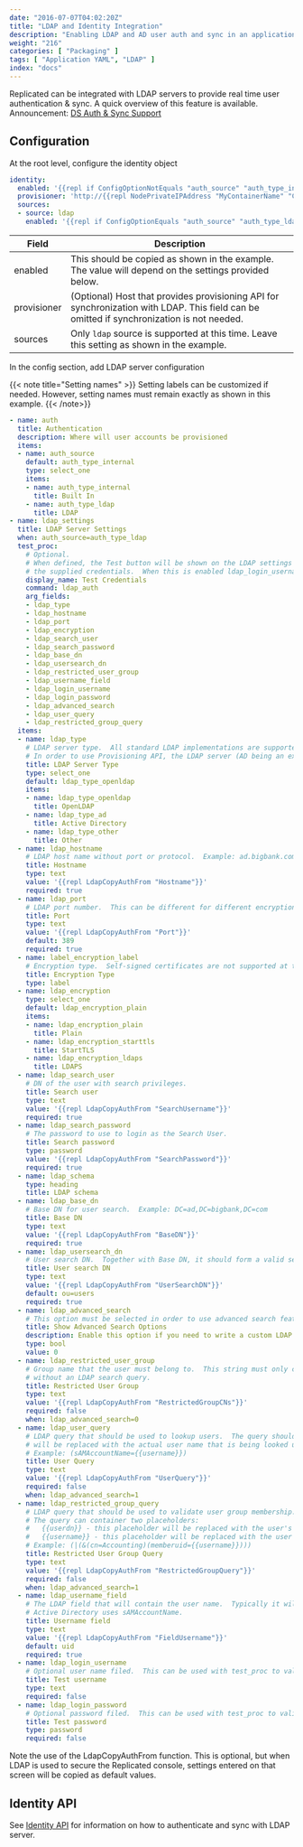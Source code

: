 ```yaml
---
date: "2016-07-07T04:02:20Z"
title: "LDAP and Identity Integration"
description: "Enabling LDAP and AD user auth and sync in an application through Replicated."
weight: "216"
categories: [ "Packaging" ]
tags: [ "Application YAML", "LDAP" ]
index: "docs"
---
```


Replicated can be integrated with LDAP servers to provide real time user authentication & sync. A quick overview of this feature is available. Announcement: [DS Auth & Sync Support](https://blog.replicated.com/2015/12/03/ldap-active-directory-sync-support/)

## Configuration
At the root level, configure the identity object

```yaml
identity:
  enabled: '{{repl if ConfigOptionNotEquals "auth_source" "auth_type_internal"}}true{{repl else}}false{{repl end}}'
  provisioner: 'http://{{repl NodePrivateIPAddress "MyContainerName" "Container Image Name"}}:6006'
  sources:
  - source: ldap
    enabled: '{{repl if ConfigOptionEquals "auth_source" "auth_type_ldap"}}true{{repl else}}false{{repl end}}'
```

| Field |	Description |
|-------|-------------|
| enabled | This should be copied as shown in the example. The value will depend on the settings provided below. |
| provisioner | (Optional) Host that provides provisioning API for synchronization with LDAP. This field can be omitted if synchronization is not needed. |
| sources | Only `ldap` source is supported at this time. Leave this setting as shown in the example. |

In the config section, add LDAP server configuration

{{< note title="Setting names" >}}
Setting labels can be customized if needed. However, setting names must remain exactly as shown in this example.
{{< /note>}}

```yaml
- name: auth
  title: Authentication
  description: Where will user accounts be provisioned
  items:
  - name: auth_source
    default: auth_type_internal
    type: select_one
    items:
    - name: auth_type_internal
      title: Built In
    - name: auth_type_ldap
      title: LDAP
- name: ldap_settings
  title: LDAP Server Settings
  when: auth_source=auth_type_ldap
  test_proc:
    # Optional.
    # When defined, the Test button will be shown on the LDAP settings section which will allow validating
    # the supplied credentials.  When this is enabled ldap_login_username and ldap_login_password must be defined.
    display_name: Test Credentials
    command: ldap_auth
    arg_fields:
    - ldap_type
    - ldap_hostname
    - ldap_port
    - ldap_encryption
    - ldap_search_user
    - ldap_search_password
    - ldap_base_dn
    - ldap_usersearch_dn
    - ldap_restricted_user_group
    - ldap_username_field
    - ldap_login_username
    - ldap_login_password
    - ldap_advanced_search
    - ldap_user_query
    - ldap_restricted_group_query
  items:
  - name: ldap_type
    # LDAP server type.  All standard LDAP implementations are supported.
    # In order to use Provisioning API, the LDAP server (AD being an exception) must support the Content Sync feature.
    title: LDAP Server Type
    type: select_one
    default: ldap_type_openldap
    items:
    - name: ldap_type_openldap
      title: OpenLDAP
    - name: ldap_type_ad
      title: Active Directory
    - name: ldap_type_other
      title: Other
  - name: ldap_hostname
    # LDAP host name without port or protocol.  Example: ad.bigbank.com
    title: Hostname
    type: text
    value: '{{repl LdapCopyAuthFrom "Hostname"}}'
    required: true
  - name: ldap_port
    # LDAP port number.  This can be different for different encryption types.
    title: Port
    type: text
    value: '{{repl LdapCopyAuthFrom "Port"}}'
    default: 389
    required: true
  - name: label_encryption_label
    # Encryption type.  Self-signed certificates are not supported at this time when LDAPS or StartTLS is selected.
    title: Encryption Type
    type: label
  - name: ldap_encryption
    type: select_one
    default: ldap_encryption_plain
    items:
    - name: ldap_encryption_plain
      title: Plain
    - name: ldap_encryption_starttls
      title: StartTLS
    - name: ldap_encryption_ldaps
      title: LDAPS
  - name: ldap_search_user
    # DN of the user with search privileges.
    title: Search user
    type: text
    value: '{{repl LdapCopyAuthFrom "SearchUsername"}}'
    required: true
  - name: ldap_search_password
    # The password to use to login as the Search User.
    title: Search password
    type: password
    value: '{{repl LdapCopyAuthFrom "SearchPassword"}}'
    required: true
  - name: ldap_schema
    type: heading
    title: LDAP schema
  - name: ldap_base_dn
    # Base DN for user search.  Example: DC=ad,DC=bigbank,DC=com
    title: Base DN
    type: text
    value: '{{repl LdapCopyAuthFrom "BaseDN"}}'
    required: true
  - name: ldap_usersearch_dn
    # User search DN.  Together with Base DN, it should form a valid search DN: <User Search DN>,<Base DN>
    title: User search DN
    type: text
    value: '{{repl LdapCopyAuthFrom "UserSearchDN"}}'
    default: ou=users
    required: true
  - name: ldap_advanced_search
    # This option must be selected in order to use advanced search features.   Otherwise, it can be omitted.
    title: Show Advanced Search Options
    description: Enable this option if you need to write a custom LDAP search query.
    type: bool
    value: 0
  - name: ldap_restricted_user_group
    # Group name that the user must belong to.  This string must only contain the group name
    # without an LDAP search query.
    title: Restricted User Group
    type: text
    value: '{{repl LdapCopyAuthFrom "RestrictedGroupCNs"}}'
    required: false
    when: ldap_advanced_search=0
  - name: ldap_user_query
    # LDAP query that should be used to lookup users.  The query should contain a {{username}} placeholder that
    # will be replaced with the actual user name that is being looked up.
    # Example: (sAMAccountName={{username}})
    title: User Query
    type: text
    value: '{{repl LdapCopyAuthFrom "UserQuery"}}'
    required: false
    when: ldap_advanced_search=1
  - name: ldap_restricted_group_query
    # LDAP query that should be used to validate user group membership.
    # The query can container two placeholders:
    #   {{userdn}} - this placeholder will be replaced with the user's DN value.
    #   {{username}} - this placeholder will be replaced with the user name
    # Example: (|(&(cn=Accounting)(memberuid={{username}})))
    title: Restricted User Group Query
    type: text
    value: '{{repl LdapCopyAuthFrom "RestrictedGroupQuery"}}'
    required: false
    when: ldap_advanced_search=1
  - name: ldap_username_field
    # The LDAP field that will contain the user name.  Typically it will be uid.
    # Active Directory uses sAMAccountName.
    title: Username field
    type: text
    value: '{{repl LdapCopyAuthFrom "FieldUsername"}}'
    default: uid
    required: true
  - name: ldap_login_username
    # Optional user name filed.  This can be used with test_proc to validate credentials before saving.
    title: Test username
    type: text
    required: false
  - name: ldap_login_password
    # Optional password filed.  This can be used with test_proc to validate credentials before saving.
    title: Test password
    type: password
    required: false
```

Note the use of the LdapCopyAuthFrom function. This is optional, but when LDAP is used to secure the Replicated console, settings entered on that screen will be copied as default values.

## Identity API
See [Identity API](/reference/integration-api) for information on how to authenticate and sync with LDAP server.
